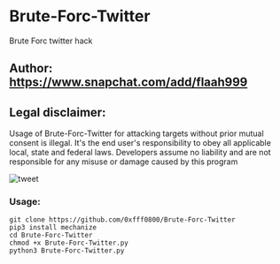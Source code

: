 # Brute-Forc-Twitter
Brute Forc  twitter hack 

## Author: https://www.snapchat.com/add/flaah999

## Legal disclaimer:

Usage of Brute-Forc-Twitter for attacking targets without prior mutual consent is illegal. It's the end user's responsibility to obey all applicable local, state and federal laws. Developers assume no liability and are not responsible for any misuse or damage caused by this program 

![tweet](https://www5.0zz0.com/2020/03/31/01/168259146.png)


### Usage:
```
git clone https://github.com/0xfff0800/Brute-Forc-Twitter
pip3 install mechanize
cd Brute-Forc-Twitter
chmod +x Brute-Forc-Twitter.py
python3 Brute-Forc-Twitter.py




```
